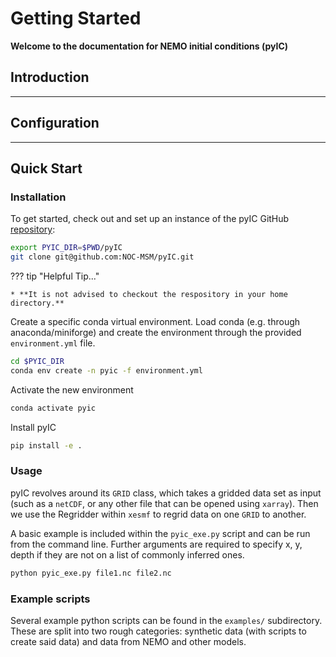 # Getting Started

**Welcome to the documentation for NEMO initial conditions (pyIC)**

## Introduction

______________________________________________________________________

## Configuration

______________________________________________________________________

## Quick Start 

### Installation

To get started, check out and set up an instance of the pyIC GitHub [repository](https://github.com/NOC-MSM/pyIC):

```sh
export PYIC_DIR=$PWD/pyIC
git clone git@github.com:NOC-MSM/pyIC.git
```

??? tip "Helpful Tip..."

```
* **It is not advised to checkout the respository in your home directory.**
```

Create a specific conda virtual environment. Load conda (e.g. through anaconda/miniforge) and create the environment through the provided `environment.yml` file.

```sh
cd $PYIC_DIR
conda env create -n pyic -f environment.yml
```

Activate the new environment

```sh
conda activate pyic
```

Install pyIC

```sh
pip install -e .
```

### Usage

pyIC revolves around its `GRID` class, which takes a gridded data set as input (such as a `netCDF`, or any other file that can be opened using `xarray`). Then we use the Regridder within `xesmf` to regrid data on one `GRID` to another.

A basic example is included within the `pyic_exe.py` script and can be run from the command line. Further arguments are required to specify x, y, depth if they are not on a list of commonly inferred ones.

```sh
python pyic_exe.py file1.nc file2.nc
```

### Example scripts

Several example python scripts can be found in the `examples/` subdirectory.
These are split into two rough categories: synthetic data (with scripts to create said data) and data from NEMO and other models.
